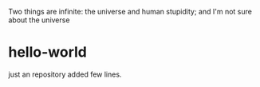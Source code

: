 Two things are infinite: the universe and human stupidity; and I'm not sure about the universe
# hello-world
just an repository
added few lines.

